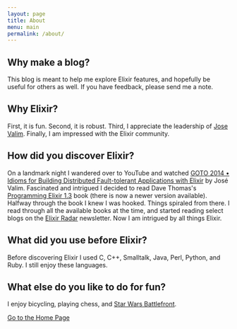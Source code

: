 ```yaml
---
layout: page
title: About
menu: main
permalink: /about/
---
```


## Why make a blog?

This blog is meant to help me explore Elixir features, and hopefully be
useful for others as well.  If you have feedback, please send me a note.

## Why Elixir?  

First, it is fun.  Second, it is robust.  Third, I appreciate the leadership
of [Jose Valim](http://github.com/josevalim).  Finally, I am impressed with the Elixir community.

## How did you discover Elixir?

On a landmark night I wandered over to YouTube and watched [GOTO 2014 • Idioms for Building Distributed Fault-tolerant Applications with Elixir](https://www.youtube.com/watch?v=B4rOG9Bc65Q) by José Valim.
Fascinated and intrigued I decided to read Dave Thomas's
[Programming Elixir 1.3](https://www.amazon.com/Programming-Elixir-1-3-Functional-Concurrent/dp/168050200X/) book (there is now a newer version available).  Halfway through the book I knew I was hooked.  Things spiraled from there.  I read through all the available
books at the time, and started reading select blogs on the [Elixir Radar](http://plataformatec.com.br/elixir-radar/weekly-newsletter) newsletter.
Now I am intrigued by all things Elixir.

## What did you use before Elixir?

Before discovering Elixir I used C, C++, Smalltalk, Java, Perl, Python, and Ruby.  I still enjoy these languages.

## What else do you like to do for fun?

I enjoy bicycling, playing chess, and [Star Wars Battlefront](http://starwars.ea.com/starwars/battlefront).


[Go to the Home Page](./)
